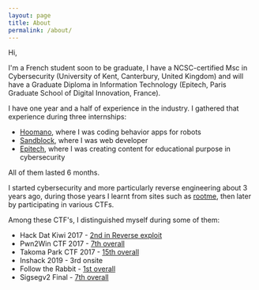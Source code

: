 ```yaml
---
layout: page
title: About
permalink: /about/
---
```


Hi,

I'm a French student soon to be graduate, I have a NCSC-certified Msc in Cybersecurity (University of Kent, Canterbury, United Kingdom) and will have a Graduate Diploma in Information Technology (Epitech, Paris Graduate School of Digital Innovation, France).

I have one year and a half of experience in the industry. I gathered that experience during three internships:
- [Hoomano](https://hoomano.com/), where I was coding behavior apps for robots
- [Sandblock](https://sandblock.io/), where I was web developer
- [Epitech](https://www.epitech.eu/), where I was creating content for educational purpose in cybersecurity

All of them lasted 6 months.

I started cybersecurity and more particularly reverse engineering about 3 years ago, during those years I learnt from sites such as [rootme](https://www.root-me.org/planch_j?inc=score), then later by participating in various CTFs.

Among these CTF's, I distinguished myself during some of them:
- Hack Dat Kiwi 2017   - [2nd in Reverse exploit](http://2017.hack.dat.kiwi/)
- Pwn2Win CTF 2017     - [7th overall](https://ctf-br.org/wp-content/uploads/2017/10/Captura-de-tela-de-2017-10-26-082330.png)
- Takoma Park CTF 2017 - [15th overall](https://ctftime.org/event/535)
- Inshack 2019	       - 3rd onsite
- Follow the Rabbit    - [1st overall](https://pbs.twimg.com/media/ENc2jC-XsAAeUwm?format=png&name=900x900)
- Sigsegv2 Final       - [7th overall](https://i.imgur.com/IGpeg9F.pngz)
